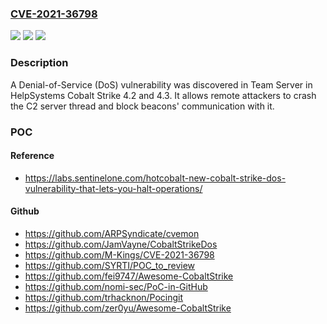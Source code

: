 ### [CVE-2021-36798](https://cve.mitre.org/cgi-bin/cvename.cgi?name=CVE-2021-36798)
![](https://img.shields.io/static/v1?label=Product&message=n%2Fa&color=blue)
![](https://img.shields.io/static/v1?label=Version&message=n%2Fa&color=blue)
![](https://img.shields.io/static/v1?label=Vulnerability&message=n%2Fa&color=brighgreen)

### Description

A Denial-of-Service (DoS) vulnerability was discovered in Team Server in HelpSystems Cobalt Strike 4.2 and 4.3. It allows remote attackers to crash the C2 server thread and block beacons' communication with it.

### POC

#### Reference
- https://labs.sentinelone.com/hotcobalt-new-cobalt-strike-dos-vulnerability-that-lets-you-halt-operations/

#### Github
- https://github.com/ARPSyndicate/cvemon
- https://github.com/JamVayne/CobaltStrikeDos
- https://github.com/M-Kings/CVE-2021-36798
- https://github.com/SYRTI/POC_to_review
- https://github.com/fei9747/Awesome-CobaltStrike
- https://github.com/nomi-sec/PoC-in-GitHub
- https://github.com/trhacknon/Pocingit
- https://github.com/zer0yu/Awesome-CobaltStrike

